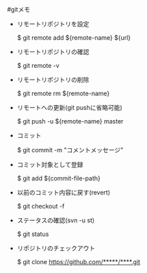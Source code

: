 #gitメモ

- リモートリポジトリを設定

    $ git remote add ${remote-name} ${url}


- リモートリポジトリの確認

    $ git remote -v 


- リモートリポジトリの削除

    $ git remote rm ${remote-name}


- リモートへの更新(git pushに省略可能)

    $ git push -u ${remote-name} master


- コミット

    $ git commit -m "コメントメッセージ" 


- コミット対象として登録

    $ git add ${commit-file-path} 


- 以前のコミット内容に戻す(revert)

    $ git checkout -f


- ステータスの確認(svn -u st)
    
    $ git status


- リポジトリのチェックアウト
    
    $ git clone https://github.com/*****/****.git


